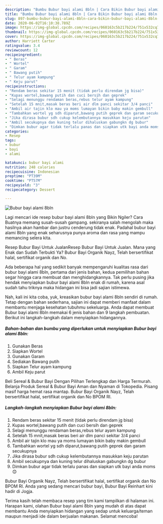 ```yaml
---
description: "Bumbu Bubur bayi alami 8bln | Cara Bikin Bubur bayi alami 8bln Yang Lezat Sekali"
title: "Bumbu Bubur bayi alami 8bln | Cara Bikin Bubur bayi alami 8bln Yang Lezat Sekali"
slug: 897-bumbu-bubur-bayi-alami-8bln-cara-bikin-bubur-bayi-alami-8bln-yang-lezat-sekali
date: 2020-06-02T16:10:38.789Z
image: https://img-global.cpcdn.com/recipes/060163c5b217b224/751x532cq70/bubur-bayi-alami-8bln-foto-resep-utama.jpg
thumbnail: https://img-global.cpcdn.com/recipes/060163c5b217b224/751x532cq70/bubur-bayi-alami-8bln-foto-resep-utama.jpg
cover: https://img-global.cpcdn.com/recipes/060163c5b217b224/751x532cq70/bubur-bayi-alami-8bln-foto-resep-utama.jpg
author: Harriett Carter
ratingvalue: 3.4
reviewcount: 12
recipeingredient:
- " Beras"
- " Wortel"
- " Garam"
- " Bawang putih"
- " Telur ayam kampung"
- " Keju parut"
recipeinstructions:
- "Rendam beras sekitar 15 menit (tidak perlu direndam jg bisa)"
- "Kupas wortel,bawang putih dan cuci bersih dan geprek"
- "Selagi menunggu rendaman beras,rebus telur ayam kampung"
- "Setelah 15 mnit,masak beras beri air dlm panci sekitar 3/4 panci"
- "Ambil air tajin klo mau ya moms lumayan bikin baby makin gembull"
- "Tambahkan wortel yg sdh diparut,bawang putih geprek dan garam secukupnya"
- "Jika dirasa bubur sdh cukup kelembutannya masukkan keju parutan"
- "Ambil secukupnya dan kuning telur dihaluskan gabungkn dg bubur"
- "Dimkan bubur agar tidak terlalu panas dan siapkan utk bayi anda moms😊"
categories:
- Resep
tags:
- bubur
- bayi
- alami

katakunci: bubur bayi alami 
nutrition: 248 calories
recipecuisine: Indonesian
preptime: "PT39M"
cooktime: "PT57M"
recipeyield: "3"
recipecategory: Dessert

---
```



![Bubur bayi alami 8bln](https://img-global.cpcdn.com/recipes/060163c5b217b224/751x532cq70/bubur-bayi-alami-8bln-foto-resep-utama.jpg)

Lagi mencari ide resep bubur bayi alami 8bln yang Bikin Ngiler? Cara Buatnya memang susah-susah gampang. sekiranya salah mengolah maka hasilnya akan hambar dan justru cenderung tidak enak. Padahal bubur bayi alami 8bln yang enak seharusnya punya aroma dan rasa yang mampu memancing selera kita.

Resep Bubur Bayi Untuk JualanResep Bubur Bayi Untuk Jualan. Mana yang Enak dan Sudah Terbukti Ya? Bubur Bayi Organik Nayz, Telah bersertifikat halal, sertifikat organik dan No.

Ada beberapa hal yang sedikit banyak mempengaruhi kualitas rasa dari bubur bayi alami 8bln, pertama dari jenis bahan, kedua pemilihan bahan segar hingga cara membuat dan menghidangkannya. Tak perlu pusing jika hendak menyiapkan bubur bayi alami 8bln enak di rumah, karena asal sudah tahu triknya maka hidangan ini bisa jadi sajian istimewa.


Nah, kali ini kita coba, yuk, kreasikan bubur bayi alami 8bln sendiri di rumah. Tetap dengan bahan sederhana, sajian ini dapat memberi manfaat dalam membantu menjaga kesehatan tubuhmu sekeluarga. Anda dapat membuat Bubur bayi alami 8bln memakai 6 jenis bahan dan 9 langkah pembuatan. Berikut ini langkah-langkah dalam menyiapkan hidangannya.

<!--inarticleads1-->

##### Bahan-bahan dan bumbu yang diperlukan untuk menyiapkan Bubur bayi alami 8bln:

1. Gunakan  Beras
1. Siapkan  Wortel
1. Gunakan  Garam
1. Sediakan  Bawang putih
1. Siapkan  Telur ayam kampung
1. Ambil  Keju parut


Beli Sereal &amp; Bubur Bayi Dengan Pilihan Terlengkap dan Harga Termurah. Belanja Produk Sereal &amp; Bubur Bayi Aman dan Nyaman di Tokopedia. Pisang masif harga hemat rasa mantap. Bubur Bayi Organik Nayz, Telah bersertifikat halal, sertifikat organik dan No BPOM RI. 

<!--inarticleads2-->

##### Langkah-langkah menyiapkan Bubur bayi alami 8bln:

1. Rendam beras sekitar 15 menit (tidak perlu direndam jg bisa)
1. Kupas wortel,bawang putih dan cuci bersih dan geprek
1. Selagi menunggu rendaman beras,rebus telur ayam kampung
1. Setelah 15 mnit,masak beras beri air dlm panci sekitar 3/4 panci
1. Ambil air tajin klo mau ya moms lumayan bikin baby makin gembull
1. Tambahkan wortel yg sdh diparut,bawang putih geprek dan garam secukupnya
1. Jika dirasa bubur sdh cukup kelembutannya masukkan keju parutan
1. Ambil secukupnya dan kuning telur dihaluskan gabungkn dg bubur
1. Dimkan bubur agar tidak terlalu panas dan siapkan utk bayi anda moms😊


Bubur Bayi Organik Nayz, Telah bersertifikat halal, sertifikat organik dan No BPOM RI. Anda yang sedang mencari bubur bayi, Bubur Bayi Reinhart kini hadir di Jogja. 

Terima kasih telah membaca resep yang tim kami tampilkan di halaman ini. Harapan kami, olahan Bubur bayi alami 8bln yang mudah di atas dapat membantu Anda menyiapkan hidangan yang sedap untuk keluarga/teman maupun menjadi ide dalam berjualan makanan. Selamat mencoba!
